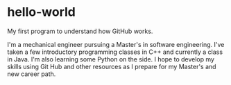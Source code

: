 # hello-world
My first program to understand how GitHub works.

I'm a mechanical engineer pursuing a Master's in software engineering.  I've taken a few introductory programming
classes in C++ and currently a class in Java.  I'm also learning some Python on the side. I hope to develop my
skills using Git Hub and other resources as I prepare for my Master's and new career path.
